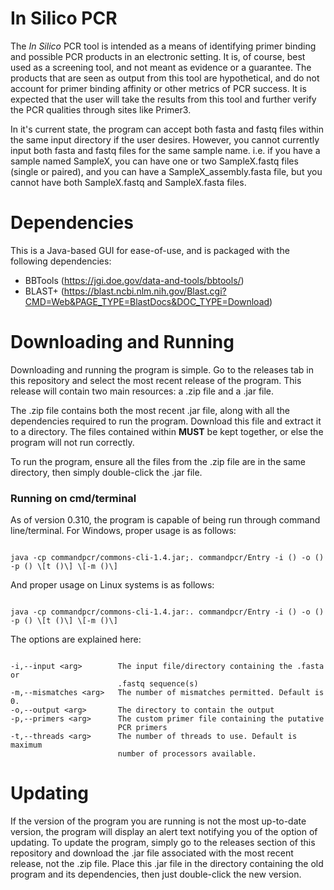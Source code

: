 # In Silico PCR

The *In Silico* PCR tool is intended as a means of identifying primer binding and possible PCR products in an electronic setting. It is, of course, best used as a screening tool, and not meant as evidence or a guarantee. The products that are seen as output from this tool are hypothetical, and do not account for primer binding affinity or other metrics of PCR success. It is expected that the user will take the results from this tool and further verify the PCR qualities through sites like Primer3.

In it's current state, the program can accept both fasta and fastq files within the same input directory if the user desires. However, you cannot currently input both fasta and fastq files for the same sample name. i.e. if you have a sample named SampleX, you can have one or two SampleX.fastq files (single or paired), and you can have a SampleX_assembly.fasta file, but you cannot have both SampleX.fastq and SampleX.fasta files. 

# Dependencies

This is a Java-based GUI for ease-of-use, and is packaged with the following dependencies:
- BBTools (https://jgi.doe.gov/data-and-tools/bbtools/)
- BLAST+ (https://blast.ncbi.nlm.nih.gov/Blast.cgi?CMD=Web&PAGE_TYPE=BlastDocs&DOC_TYPE=Download)

# Downloading and Running

Downloading and running the program is simple. Go to the releases tab in this repository and select the most recent release of the program. This release will contain two main resources: a .zip file and a .jar file. 

The .zip file contains both the most recent .jar file, along with all the dependencies required to run the program. Download this file and extract it to a directory. The files contained within **MUST** be kept together, or else the program will not run correctly. 

To run the program, ensure all the files from the .zip file are in the same directory, then simply double-click the .jar file.

### Running on cmd/terminal

As of version 0.310, the program is capable of being run through command line/terminal. For Windows, proper usage is as follows:

```

java -cp commandpcr/commons-cli-1.4.jar;. commandpcr/Entry -i () -o () -p () \[t ()\] \[-m ()\]

```

And proper usage on Linux systems is as follows:

```

java -cp commandpcr/commons-cli-1.4.jar:. commandpcr/Entry -i () -o () -p () \[t ()\] \[-m ()\]

```

The options are explained here:

```

-i,--input <arg>        The input file/directory containing the .fasta or
                        .fastq sequence(s)
-m,--mismatches <arg>   The number of mismatches permitted. Default is 0.
-o,--output <arg>       The directory to contain the output
-p,--primers <arg>      The custom primer file containing the putative
                        PCR primers
-t,--threads <arg>      The number of threads to use. Default is maximum
                        number of processors available.

```

# Updating

If the version of the program you are running is not the most up-to-date version, the program will display an alert text notifying you of the option of updating. To update the program, simply go to the releases section of this repository and download the .jar file associated with the most recent release, not the .zip file. Place this .jar file in the directory containing the old program and its dependencies, then just double-click the new version. 
